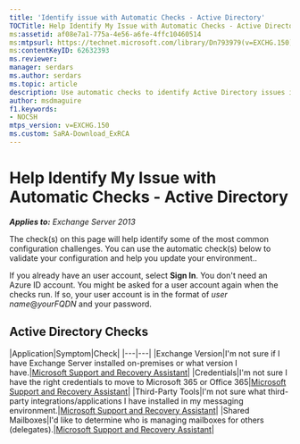 ```yaml
---
title: 'Identify issue with Automatic Checks - Active Directory'
TOCTitle: Help Identify My Issue with Automatic Checks - Active Directory
ms:assetid: af08e7a1-775a-4e56-a6fe-4ffc10460514
ms:mtpsurl: https://technet.microsoft.com/library/Dn793979(v=EXCHG.150)
ms:contentKeyID: 62632393
ms.reviewer: 
manager: serdars
ms.author: serdars
ms.topic: article
description: Use automatic checks to identify Active Directory issues in Exchange 
author: msdmaguire
f1.keywords:
- NOCSH
mtps_version: v=EXCHG.150
ms.custom: SaRA-Download_ExRCA
---
```


# Help Identify My Issue with Automatic Checks - Active Directory

_**Applies to:** Exchange Server 2013_

The check(s) on this page will help identify some of the most common configuration challenges. You can use the automatic check(s) below to validate your configuration and help you update your environment..

If you already have an user account, select **Sign In**. You don't need an Azure ID account. You might be asked for a user account again when the checks run. If so, your user account is in the format of _user name_@_yourFQDN_ and your password.

## Active Directory Checks

|Application|Symptom|Check|
|---|---|
|Exchange Version|I'm not sure if I have Exchange Server installed on-premises or what version I have.|[Microsoft Support and Recovery Assistant](https://aka.ms/SaRA-Download_ExRCA)|
|Credentials|I'm not sure I have the right credentials to move to Microsoft 365 or Office 365|[Microsoft Support and Recovery Assistant](https://aka.ms/SaRA-Download_ExRCA)|
|Third-Party Tools|I'm not sure what third-party integrations/applications I have installed in my messaging environment.|[Microsoft Support and Recovery Assistant](https://aka.ms/SaRA-Download_ExRCA)|
|Shared Mailboxes|I'd like to determine who is managing mailboxes for others (delegates).|[Microsoft Support and Recovery Assistant](https://aka.ms/SaRA-Download_ExRCA)|
